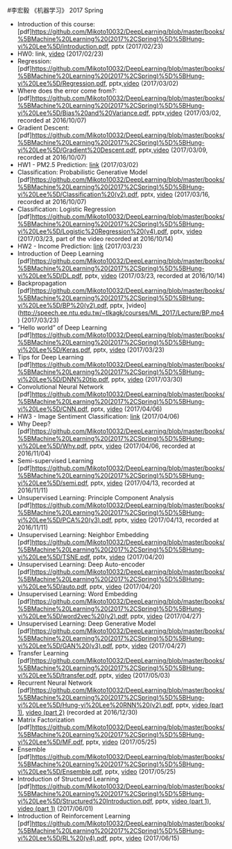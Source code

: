 #李宏毅 《机器学习》 2017 Spring		

* Introduction of this course: [pdf]https://github.com/Mikoto10032/DeepLearning/blob/master/books/%5BMachine%20Learning%20(2017%2CSpring)%5D%5BHung-yi%20Lee%5D/introduction.pdf, pptx (2017/02/23)
* HW0: link, [video](http://speech.ee.ntu.edu.tw/~tlkagk/courses/ML_2017/Lecture/HW0.mp4) (2017/02/23)
* Regression: [pdf]https://github.com/Mikoto10032/DeepLearning/blob/master/books/%5BMachine%20Learning%20(2017%2CSpring)%5D%5BHung-yi%20Lee%5D/Regression.pdf, pptx,[video](http://speech.ee.ntu.edu.tw/~tlkagk/courses/ML_2017/Lecture/Linear%20Regression.mp4) (2017/03/02)
* Where does the error come from?: [pdf]https://github.com/Mikoto10032/DeepLearning/blob/master/books/%5BMachine%20Learning%20(2017%2CSpring)%5D%5BHung-yi%20Lee%5D/Bias%20and%20Variance.pdf, pptx,[video](http://speech.ee.ntu.edu.tw/~tlkagk/courses/ML_2017/Lecture/Error.mp4) (2017/03/02, recorded at 2016/10/07)
* Gradient Descent: [pdf]https://github.com/Mikoto10032/DeepLearning/blob/master/books/%5BMachine%20Learning%20(2017%2CSpring)%5D%5BHung-yi%20Lee%5D/Gradient%20Descent.pdf, pptx,[video](http://speech.ee.ntu.edu.tw/~tlkagk/courses/ML_2017/Lecture/Gradient%20Descent.mp4) (2017/03/09, recorded at 2016/10/07)
* HW1 - PM2.5 Prediction: [link](https://docs.google.com/presentation/d/1L1LwpKm5DxhHndiyyiZ3wJA2mKOJTQ2heKo45Me5yVg/edit#slide=id.g1eabbd760e_0_0) (2017/03/02)
* Classification: Probabilistic Generative Model [pdf]https://github.com/Mikoto10032/DeepLearning/blob/master/books/%5BMachine%20Learning%20(2017%2CSpring)%5D%5BHung-yi%20Lee%5D/Classification%20(v2).pdf, pptx, [video](http://speech.ee.ntu.edu.tw/~tlkagk/courses/ML_2017/Lecture/Classification.mp4) (2017/03/16, recorded at 2016/10/07)
* Classification: Logistic Regression [pdf]https://github.com/Mikoto10032/DeepLearning/blob/master/books/%5BMachine%20Learning%20(2017%2CSpring)%5D%5BHung-yi%20Lee%5D/Logistic%20Regression%20(v4).pdf,  pptx, [video](http://speech.ee.ntu.edu.tw/~tlkagk/courses/ML_2017/Lecture/LR.mp4) (2017/03/23, part of the video recorded at 2016/10/14)
* HW2 - Income Prediction: [link](https://docs.google.com/presentation/d/12wP13zwBWSmmYq4DufsxiMjmXociERW7VnjPWscXZO8/edit#slide=id.g1ef9a0916d_0_0) (2017/03/23)
* Introduction of Deep Learning [pdf]https://github.com/Mikoto10032/DeepLearning/blob/master/books/%5BMachine%20Learning%20(2017%2CSpring)%5D%5BHung-yi%20Lee%5D/DL.pdf,  pptx, [video](http://speech.ee.ntu.edu.tw/~tlkagk/courses/ML_2017/Lecture/DL.mp4) (2017/03/23, recorded at 2016/10/14)
* Backpropagation [pdf]https://github.com/Mikoto10032/DeepLearning/blob/master/books/%5BMachine%20Learning%20(2017%2CSpring)%5D%5BHung-yi%20Lee%5D/BP%20(v2).pdf,  pptx, ]video](http://speech.ee.ntu.edu.tw/~tlkagk/courses/ML_2017/Lecture/BP.mp4) (2017/03/23)
* “Hello world” of Deep Learning [pdf]https://github.com/Mikoto10032/DeepLearning/blob/master/books/%5BMachine%20Learning%20(2017%2CSpring)%5D%5BHung-yi%20Lee%5D/Keras.pdf,  pptx, [video](http://speech.ee.ntu.edu.tw/~tlkagk/courses/ML_2017/Lecture/Keras.mp4) (2017/03/23)
* Tips for Deep Learning [pdf]https://github.com/Mikoto10032/DeepLearning/blob/master/books/%5BMachine%20Learning%20(2017%2CSpring)%5D%5BHung-yi%20Lee%5D/DNN%20tip.pdf, pptx, [video](http://speech.ee.ntu.edu.tw/~tlkagk/courses/ML_2017/Lecture/DNN_tip.mp4) (2017/03/30)
* Convolutional Neural Network [pdf]https://github.com/Mikoto10032/DeepLearning/blob/master/books/%5BMachine%20Learning%20(2017%2CSpring)%5D%5BHung-yi%20Lee%5D/CNN.pdf, pptx, [video](http://speech.ee.ntu.edu.tw/~tlkagk/courses/ML_2017/Lecture/CNN.mp4) (2017/04/06)
* HW3 - Image Sentiment Classification: [link](https://sunprinces.github.io/ML-Assignment3/index.html) (2017/04/06)
* Why Deep? [pdf]https://github.com/Mikoto10032/DeepLearning/blob/master/books/%5BMachine%20Learning%20(2017%2CSpring)%5D%5BHung-yi%20Lee%5D/Why.pdf, pptx, [video](http://speech.ee.ntu.edu.tw/~tlkagk/courses/ML_2017/Lecture/Why.mp4) (2017/04/06, recorded at 2016/11/04)
* Semi-supervised Learning [pdf]https://github.com/Mikoto10032/DeepLearning/blob/master/books/%5BMachine%20Learning%20(2017%2CSpring)%5D%5BHung-yi%20Lee%5D/semi.pdf, pptx, [video](http://speech.ee.ntu.edu.tw/~tlkagk/courses/ML_2017/Lecture/semi.mp4) (2017/04/13, recorded at 2016/11/11)
* Unsupervised Learning: Principle Component Analysis [pdf]https://github.com/Mikoto10032/DeepLearning/blob/master/books/%5BMachine%20Learning%20(2017%2CSpring)%5D%5BHung-yi%20Lee%5D/PCA%20(v3).pdf, pptx, [video](http://speech.ee.ntu.edu.tw/~tlkagk/courses/ML_2017/Lecture/PCA.mp4) (2017/04/13, recorded at 2016/11/11)
* Unsupervised Learning: Neighbor Embedding [pdf]https://github.com/Mikoto10032/DeepLearning/blob/master/books/%5BMachine%20Learning%20(2017%2CSpring)%5D%5BHung-yi%20Lee%5D/TSNE.pdf, pptx, [video](http://speech.ee.ntu.edu.tw/~tlkagk/courses/ML_2017/Lecture/graph.mp4) (2017/04/20)
* Unsupervised Learning: Deep Auto-encoder [pdf]https://github.com/Mikoto10032/DeepLearning/blob/master/books/%5BMachine%20Learning%20(2017%2CSpring)%5D%5BHung-yi%20Lee%5D/auto.pdf, pptx, [video](http://speech.ee.ntu.edu.tw/~tlkagk/courses/ML_2017/Lecture/auto.mp4) (2017/04/20)
* Unsupervised Learning: Word Embedding [pdf]https://github.com/Mikoto10032/DeepLearning/blob/master/books/%5BMachine%20Learning%20(2017%2CSpring)%5D%5BHung-yi%20Lee%5D/word2vec%20(v2).pdf, pptx, [video](http://speech.ee.ntu.edu.tw/~tlkagk/courses/ML_2017/Lecture/word2vec.mp4) (2017/04/27)
* Unsupervised Learning: Deep Generative Model [pdf]https://github.com/Mikoto10032/DeepLearning/blob/master/books/%5BMachine%20Learning%20(2017%2CSpring)%5D%5BHung-yi%20Lee%5D/GAN%20(v3).pdf, pptx, [video](http://speech.ee.ntu.edu.tw/~tlkagk/courses/ML_2017/Lecture/GAN.mp4) (2017/04/27)
* Transfer Learning [pdf]https://github.com/Mikoto10032/DeepLearning/blob/master/books/%5BMachine%20Learning%20(2017%2CSpring)%5D%5BHung-yi%20Lee%5D/transfer.pdf, pptx, [video](http://speech.ee.ntu.edu.tw/~tlkagk/courses/ML_2017/Lecture/TF.mp4) (2017/05/03)
* Recurrent Neural Network [pdf]https://github.com/Mikoto10032/DeepLearning/blob/master/books/%5BMachine%20Learning%20(2017%2CSpring)%5D%5BHung-yi%20Lee%5D/Hung-yi%20Lee%20RNN%20(v2).pdf, pptx, [video (part 1)](http://speech.ee.ntu.edu.tw/~tlkagk/courses/ML_2017/Lecture/RNN1.mp4), [video (part 2)](http://speech.ee.ntu.edu.tw/~tlkagk/courses/ML_2017/Lecture/RNN2.mp4) (recorded at 2016/12/30)
* Matrix Factorization [pdf]https://github.com/Mikoto10032/DeepLearning/blob/master/books/%5BMachine%20Learning%20(2017%2CSpring)%5D%5BHung-yi%20Lee%5D/MF.pdf, pptx, [video](http://speech.ee.ntu.edu.tw/~tlkagk/courses/ML_2017/Lecture/MF.mp4) (2017/05/25)
* Ensemble [pdf]https://github.com/Mikoto10032/DeepLearning/blob/master/books/%5BMachine%20Learning%20(2017%2CSpring)%5D%5BHung-yi%20Lee%5D/Ensemble.pdf, pptx, [video](http://speech.ee.ntu.edu.tw/~tlkagk/courses/ML_2017/Lecture/Ensemble.mp4) (2017/05/25)
* Introduction of Structured Learning [pdf]https://github.com/Mikoto10032/DeepLearning/blob/master/books/%5BMachine%20Learning%20(2017%2CSpring)%5D%5BHung-yi%20Lee%5D/Structured%20Introduction.pdf, pptx, [video (part 1)](http://speech.ee.ntu.edu.tw/~tlkagk/courses/ML_2017/Lecture/Structured.mp4), [video (part 1)](http://speech.ee.ntu.edu.tw/~tlkagk/courses/ML_2017/Lecture/Gibbs.mp4) (2017/06/01)
* Introduction of Reinforcement Learning [pdf]https://github.com/Mikoto10032/DeepLearning/blob/master/books/%5BMachine%20Learning%20(2017%2CSpring)%5D%5BHung-yi%20Lee%5D/RL%20(v4).pdf, pptx, [video](http://speech.ee.ntu.edu.tw/~tlkagk/courses/ML_2017/Lecture/RL.mp4) (2017/06/15)
